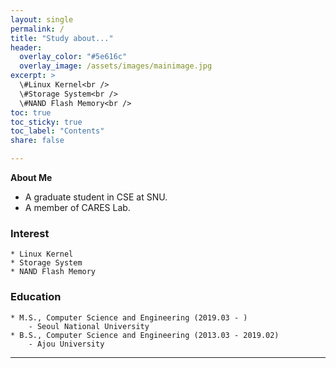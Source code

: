 ```yaml
---
layout: single
permalink: /
title: "Study about..."
header:
  overlay_color: "#5e616c"
  overlay_image: /assets/images/mainimage.jpg
excerpt: >
  \#Linux Kernel<br />
  \#Storage System<br />
  \#NAND Flash Memory<br />
toc: true
toc_sticky: true
toc_label: "Contents"
share: false

---
```



**About Me**
- A graduate student in CSE at SNU.
- A member of CARES Lab.

### Interest
    * Linux Kernel
    * Storage System
    * NAND Flash Memory

### Education
    * M.S., Computer Science and Engineering (2019.03 - )
        - Seoul National University
    * B.S., Computer Science and Engineering (2013.03 - 2019.02)
        - Ajou University 

---

